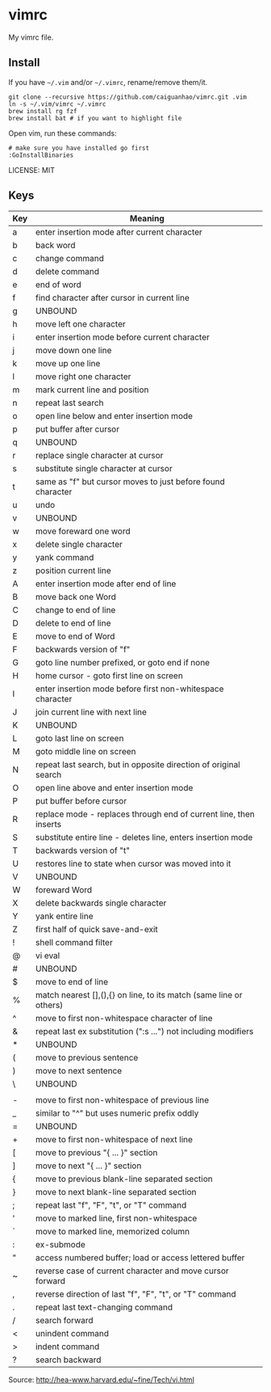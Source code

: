 vimrc
=====

My vimrc file.

Install
-------

If you have `~/.vim` and/or `~/.vimrc`, rename/remove them/it.

```
git clone --recursive https://github.com/caiguanhao/vimrc.git .vim
ln -s ~/.vim/vimrc ~/.vimrc
brew install rg fzf
brew install bat # if you want to highlight file
```

Open vim, run these commands:

```
# make sure you have installed go first
:GoInstallBinaries
```

LICENSE: MIT

Keys
----

|Key| Meaning
|---|---
| a | enter insertion mode after current character
| b | back word
| c | change command
| d | delete command
| e | end of word
| f | find character after cursor in current line
| g | UNBOUND
| h | move left one character
| i | enter insertion mode before current character
| j | move down one line
| k | move up one line
| l | move right one character
| m | mark current line and position
| n | repeat last search
| o | open line below and enter insertion mode
| p | put buffer after cursor
| q | UNBOUND
| r | replace single character at cursor
| s | substitute single character at cursor
| t | same as "f" but cursor moves to just before found character
| u | undo
| v | UNBOUND
| w | move foreward one word
| x | delete single character
| y | yank command
| z | position current line
| A | enter insertion mode after end of line
| B | move back one Word
| C | change to end of line
| D | delete to end of line
| E | move to end of Word
| F | backwards version of "f"
| G | goto line number prefixed, or goto end if none
| H | home cursor - goto first line on screen
| I | enter insertion mode before first non-whitespace character
| J | join current line with next line
| K | UNBOUND
| L | goto last line on screen
| M | goto middle line on screen
| N | repeat last search, but in opposite direction of original search
| O | open line above and enter insertion mode
| P | put buffer before cursor
| R | replace mode - replaces through end of current line, then inserts
| S | substitute entire line - deletes line, enters insertion mode
| T | backwards version of "t"
| U | restores line to state when cursor was moved into it
| V | UNBOUND
| W | foreward Word
| X | delete backwards single character
| Y | yank entire line
| Z | first half of quick save-and-exit
| ! | shell command filter
| @ | vi eval
| # | UNBOUND
| $ | move to end of line
| % | match nearest [],(),{} on line, to its match (same line or others)
| ^ | move to first non-whitespace character of line
| & | repeat last ex substitution (":s ...") not including modifiers
| * | UNBOUND
| ( | move to previous sentence
| ) | move to next sentence
| \ | UNBOUND
| | | move to column zero
| - | move to first non-whitespace of previous line
| _ | similar to "^" but uses numeric prefix oddly
| = | UNBOUND
| + | move to first non-whitespace of next line
| [ | move to previous "{ ... }" section
| ] | move to next "{ ... }" section
| { | move to previous blank-line separated section
| } | move to next blank-line separated section
| ; | repeat last "f", "F", "t", or "T" command
| ' | move to marked line, first non-whitespace
| ` | move to marked line, memorized column
| : | ex-submode
| " | access numbered buffer; load or access lettered buffer
| ~ | reverse case of current character and move cursor forward
| , | reverse direction of last "f", "F", "t", or "T" command
| . | repeat last text-changing command
| / | search forward
| < | unindent command
| > | indent command
| ? | search backward

Source: <http://hea-www.harvard.edu/~fine/Tech/vi.html>

